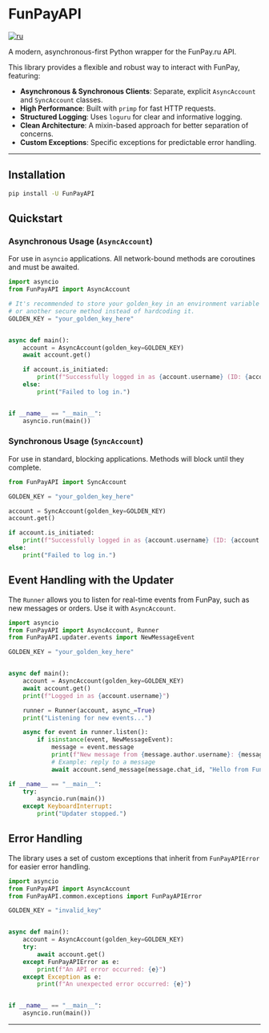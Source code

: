 # FunPayAPI
[![ru](https://img.shields.io/badge/lang-ru-red.svg)](README.ru.md)

A modern, asynchronous-first Python wrapper for the FunPay.ru API.

This library provides a flexible and robust way to interact with FunPay, featuring:
- **Asynchronous & Synchronous Clients**: Separate, explicit `AsyncAccount` and `SyncAccount` classes.
- **High Performance**: Built with `primp` for fast HTTP requests.
- **Structured Logging**: Uses `loguru` for clear and informative logging.
- **Clean Architecture**: A mixin-based approach for better separation of concerns.
- **Custom Exceptions**: Specific exceptions for predictable error handling.

---

## Installation

```bash
pip install -U FunPayAPI
```

## Quickstart

### Asynchronous Usage (`AsyncAccount`)

For use in `asyncio` applications. All network-bound methods are coroutines and must be awaited.

```python
import asyncio
from FunPayAPI import AsyncAccount

# It's recommended to store your golden_key in an environment variable
# or another secure method instead of hardcoding it.
GOLDEN_KEY = "your_golden_key_here"


async def main():
    account = AsyncAccount(golden_key=GOLDEN_KEY)
    await account.get()

    if account.is_initiated:
        print(f"Successfully logged in as {account.username} (ID: {account.id})")
    else:
        print("Failed to log in.")


if __name__ == "__main__":
    asyncio.run(main())
```

### Synchronous Usage (`SyncAccount`)

For use in standard, blocking applications. Methods will block until they complete.

```python
from FunPayAPI import SyncAccount

GOLDEN_KEY = "your_golden_key_here"

account = SyncAccount(golden_key=GOLDEN_KEY)
account.get()

if account.is_initiated:
    print(f"Successfully logged in as {account.username} (ID: {account.id})")
else:
    print("Failed to log in.")
```

## Event Handling with the Updater

The `Runner` allows you to listen for real-time events from FunPay, such as new messages or orders. Use it with `AsyncAccount`.

```python
import asyncio
from FunPayAPI import AsyncAccount, Runner
from FunPayAPI.updater.events import NewMessageEvent

GOLDEN_KEY = "your_golden_key_here"


async def main():
    account = AsyncAccount(golden_key=GOLDEN_KEY)
    await account.get()
    print(f"Logged in as {account.username}")

    runner = Runner(account, async_=True)
    print("Listening for new events...")

    async for event in runner.listen():
        if isinstance(event, NewMessageEvent):
            message = event.message
            print(f"New message from {message.author.username}: {message.text}")
            # Example: reply to a message
            await account.send_message(message.chat_id, "Hello from FunPayAPI!")

if __name__ == "__main__":
    try:
        asyncio.run(main())
    except KeyboardInterrupt:
        print("Updater stopped.")
```

## Error Handling

The library uses a set of custom exceptions that inherit from `FunPayAPIError` for easier error handling.

```python
import asyncio
from FunPayAPI import AsyncAccount
from FunPayAPI.common.exceptions import FunPayAPIError

GOLDEN_KEY = "invalid_key"


async def main():
    account = AsyncAccount(golden_key=GOLDEN_KEY)
    try:
        await account.get()
    except FunPayAPIError as e:
        print(f"An API error occurred: {e}")
    except Exception as e:
        print(f"An unexpected error occurred: {e}")


if __name__ == "__main__":
    asyncio.run(main())
```

---
<br>


